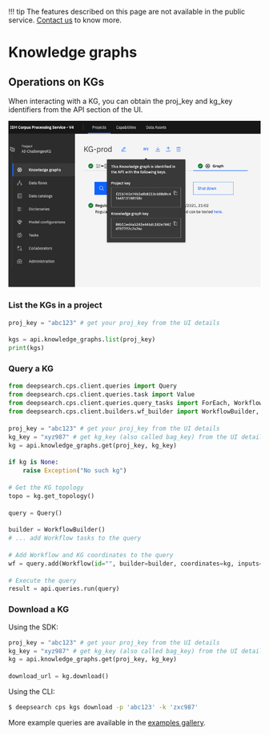 !!! tip
        The features described on this page are not available in the public service. [Contact us](https://ds4sd.github.io/) to know more.

# Knowledge graphs



## Operations on KGs

When interacting with a KG, you can obtain the proj_key and kg_key identifiers from the API section of the UI.

![KG API details](../images/cps-kg-api-ids.png)


### List the KGs in a project

```python
proj_key = "abc123" # get your proj_key from the UI details

kgs = api.knowledge_graphs.list(proj_key)
print(kgs)
```

### Query a KG

```python
from deepsearch.cps.client.queries import Query
from deepsearch.cps.client.queries.task import Value
from deepsearch.cps.client.queries.query_tasks import ForEach, Workflow
from deepsearch.cps.client.builders.wf_builder import WorkflowBuilder, WorkflowTaskOperation

proj_key = "abc123" # get your proj_key from the UI details
kg_key = "xyz987" # get kg_key (also called bag_key) from the UI details
kg = api.knowledge_graphs.get(proj_key, kg_key)

if kg is None:
    raise Exception("No such kg")

# Get the KG topology
topo = kg.get_topology()

query = Query()

builder = WorkflowBuilder()
# ... add Workflow tasks to the query

# Add Workflow and KG coordinates to the query
wf = query.add(Workflow(id="", builder=builder, coordinates=kg, inputs={}))

# Execute the query
result = api.queries.run(query)
```

### Download a KG

Using the SDK:

```python
proj_key = "abc123" # get your proj_key from the UI details
kg_key = "xyz987" # get kg_key (also called bag_key) from the UI details
kg = api.knowledge_graphs.get(proj_key, kg_key)

download_url = kg.download()
```

Using the CLI:

```bash
$ deepsearch cps kgs download -p 'abc123' -k 'zxc987'
```

More example queries are available in the [examples gallery](../gallery/index.md).
